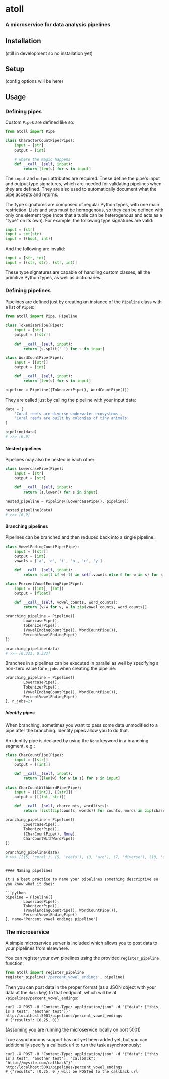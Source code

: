# atoll
### A microservice for data analysis pipelines

## Installation

(still in development so no installation yet)

## Setup

(config options will be here)

## Usage

### Defining pipes

Custom `Pipe`s are defined like so:

```python
from atoll import Pipe

class CharacterCountPipe(Pipe):
    input = [str]
    output = [int]

    # where the magic happens
    def __call__(self, input):
        return [len(s) for s in input]
```

The `input` and `output` attributes are required. These define the pipe's input and output type signatures, which are needed for validating pipelines when they are defined. They are also used to automatically document what the pipe accepts and returns.

The type signatures are composed of regular Python types, with one main restriction. Lists and sets must be homogenous, so they can be defined with only one element type (note that a tuple can be heterogenous and acts as a "type" on its own). For example, the following type signatures are valid:

```python
input = [str]
input = set(str)
input = [(bool, int)]
```

And the following are invalid:

```python
input = [str, int]
input = [(str, str), (str, int)]
```

These type signatures are capable of handling custom classes, all the primitive Python types, as well as dictionaries.

### Defining pipelines

Pipelines are defined just by creating an instance of the `Pipeline` class with a list of `Pipe`s:

```python
from atoll import Pipe, Pipeline

class TokenizerPipe(Pipe):
    input = [str]
    output = [[str]]

    def __call__(self, input):
        return [s.split(' ') for s in input]

class WordCountPipe(Pipe):
    input = [[str]]
    output = [int]

    def __call__(self, input):
        return [len(s) for s in input]

pipeline = Pipeline([TokenizerPipe(), WordCountPipe()])
```

They are called just by calling the pipeline with your input data:

```python
data = [
    'Coral reefs are diverse underwater ecosystems',
    'Coral reefs are built by colonies of tiny animals'
]

pipeline(data)
# >>> [6,9]
```

#### Nested pipelines

Pipelines may also be nested in each other:

```python
class LowercasePipe(Pipe):
    input = [str]
    output = [str]

    def __call__(self, input):
        return [s.lower() for s in input]

nested_pipeline = Pipeline([LowercasePipe(), pipeline])

nested_pipeline(data)
# >>> [6,9]
```

#### Branching pipelines

Pipelines can be branched and then reduced back into a single pipeline:

```python
class VowelEndingCountPipe(Pipe):
    input = [[str]]
    output = [int]
    vowels = ['a', 'e', 'i', 'o', 'u', 'y']

    def __call__(self, input):
        return [sum(1 if w[-1] in self.vowels else 0 for w in s) for s in input]

class PercentVowelEndingPipe(Pipe):
    input = ([int], [int])
    output = [float]

    def __call__(self, vowel_counts, word_counts):
        return [v/w for v, w in zip(vowel_counts, word_counts)]

branching_pipeline = Pipeline([
        LowercasePipe(),
        TokenizerPipe(),
        (VowelEndingCountPipe(), WordCountPipe()),
        PercentVowelEndingPipe()
])

branching_pipeline(data)
# >>> [0.333, 0.333]
```

Branches in a pipelines can be executed in parallel as well by specifying a non-zero value for `n_jobs` when creating the pipeline:

```python
branching_pipeline = Pipeline([
        LowercasePipe(),
        TokenizerPipe(),
        (VowelEndingCountPipe(), WordCountPipe()),
        PercentVowelEndingPipe()
], n_jobs=2)
```

##### Identity pipes

When branching, sometimes you want to pass some data unmodified to a pipe after the branching. Identity pipes allow you to do that.

An identity pipe is declared by using the `None` keyword in a branching segment, e.g.:

```python
class CharCountPipe(Pipe):
    input = [[str]]
    output = [[int]]

    def __call__(self, input):
        return [[len(w) for w in s] for s in input]

class CharCountWithWordPipe(Pipe):
    input = ([[int]], [[str]])
    output = [[(int, str)]]

    def __call__(self, charcounts, wordlists):
        return [list(zip(counts, words)) for counts, words in zip(charcounts, wordlists)]

branching_pipeline = Pipeline([
        LowercasePipe(),
        TokenizerPipe(),
        (CharCountPipe(), None),
        CharCountWithWordPipe()
])

branching_pipeline(data)
# >>> [[(5, 'coral'), (5, 'reefs'), (3, 'are'), (7, 'diverse'), (10, 'underwater'), (10, 'ecosystems')], [(5, 'coral'), (5, 'reefs'), (3, 'are'), (5, 'built'), (2, 'by'), (8, 'colonies'), (2, 'of'), (4, 'tiny'), (7, 'animals')]]
```
```

#### Naming pipelines

It's a best practice to name your pipelines something descriptive so you know what it does:

```python
pipeline = Pipeline([
        LowercasePipe(),
        TokenizerPipe(),
        (VowelEndingCountPipe(), WordCountPipe()),
        PercentVowelEndingPipe()
], name='Percent vowel endings pipeline')
```

### The microservice

A simple microservice server is included which allows you to post data to your pipelines from elsewhere.

You can register your own pipelines using the provided `register_pipeline` function:

```python
from atoll import register_pipeline
register_pipeline('/percent_vowel_endings', pipeline)
```

Then you can post data in the proper format (as a JSON object with your data at the `data` key) to that endpoint, which will be at `/pipelines/percent_vowel_endings`:

```
curl -X POST -H "Content-Type: application/json" -d '{"data": ["this is a test", "another test"]}' http:/localhost:5001/pipelines/percent_vowel_endings
# {"results": [0.25, 0]}
```

(Assuming you are running the microservice locally on port 5001)

True asynchronous support has not yet been added yet, but you can additionally specify a callback url to run the task asynchronously:

```
curl -X POST -H "Content-Type: application/json" -d '{"data": ["this is a test", "another test"], "callback": "http://mysite.com/callback"}' http:/localhost:5001/pipelines/percent_vowel_endings
# {"results": [0.25, 0]} will be POSTed to the callback url
```

